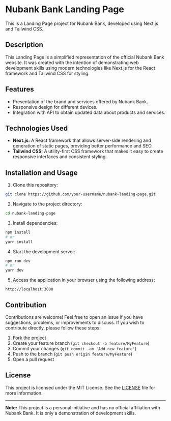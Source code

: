 # Nubank Bank Landing Page

This is a Landing Page project for Nubank Bank, developed using Next.js and Tailwind CSS.

## Description

This Landing Page is a simplified representation of the official Nubank Bank website. It was created with the intention of demonstrating web development skills using modern technologies like Next.js for the React framework and Tailwind CSS for styling.

## Features

- Presentation of the brand and services offered by Nubank Bank.
- Responsive design for different devices.
- Integration with API to obtain updated data about products and services.

## Technologies Used

- **Next.js:** A React framework that allows server-side rendering and generation of static pages, providing better performance and SEO.
- **Tailwind CSS:** A utility-first CSS framework that makes it easy to create responsive interfaces and consistent styling.

## Installation and Usage

1. Clone this repository:

```bash
git clone https://github.com/your-username/nubank-landing-page.git
```

2. Navigate to the project directory:

```bash
cd nubank-landing-page
```

3. Install dependencies:

```bash
npm install
# or
yarn install
```

4. Start the development server:

```bash
npm run dev
# or
yarn dev
```

5. Access the application in your browser using the following address:

```
http://localhost:3000
```

## Contribution

Contributions are welcome! Feel free to open an issue if you have suggestions, problems, or improvements to discuss. If you wish to contribute directly, please follow these steps:

1. Fork the project
2. Create your feature branch (`git checkout -b feature/MyFeature`)
3. Commit your changes (`git commit -am 'Add new feature'`)
4. Push to the branch (`git push origin feature/MyFeature`)
5. Open a pull request

## License

This project is licensed under the MIT License. See the [LICENSE](LICENSE) file for more information.

---

**Note:** This project is a personal initiative and has no official affiliation with Nubank Bank. It is only a demonstration of development skills.